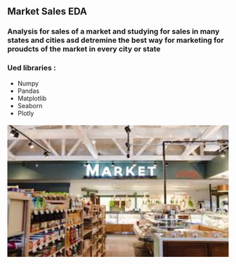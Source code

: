 ## Market Sales EDA
### Analysis for sales of a market and studying for sales in many states and cities asd detremine the best way for marketing for proudcts of the market in every city or state 

### Ued libraries :
- Numpy
- Pandas 
- Matplotlib
- Seaborn
- Plotly

####
<div style="width:100%;text-align: center; background-color:white;"> <img align=middle src="https://github.com/Abdulrahmankhaled11/Market-Sales-EDA/blob/main/Market.jpeg" width="700px" height="300px">

